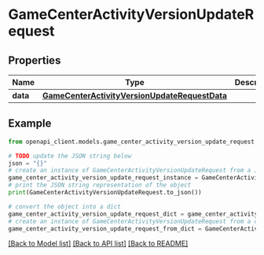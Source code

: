 # GameCenterActivityVersionUpdateRequest


## Properties

Name | Type | Description | Notes
------------ | ------------- | ------------- | -------------
**data** | [**GameCenterActivityVersionUpdateRequestData**](GameCenterActivityVersionUpdateRequestData.md) |  | 

## Example

```python
from openapi_client.models.game_center_activity_version_update_request import GameCenterActivityVersionUpdateRequest

# TODO update the JSON string below
json = "{}"
# create an instance of GameCenterActivityVersionUpdateRequest from a JSON string
game_center_activity_version_update_request_instance = GameCenterActivityVersionUpdateRequest.from_json(json)
# print the JSON string representation of the object
print(GameCenterActivityVersionUpdateRequest.to_json())

# convert the object into a dict
game_center_activity_version_update_request_dict = game_center_activity_version_update_request_instance.to_dict()
# create an instance of GameCenterActivityVersionUpdateRequest from a dict
game_center_activity_version_update_request_from_dict = GameCenterActivityVersionUpdateRequest.from_dict(game_center_activity_version_update_request_dict)
```
[[Back to Model list]](../README.md#documentation-for-models) [[Back to API list]](../README.md#documentation-for-api-endpoints) [[Back to README]](../README.md)


